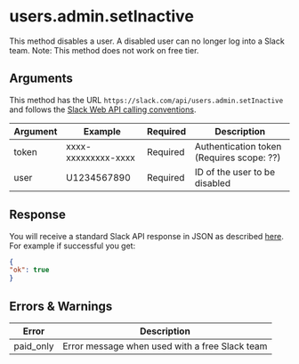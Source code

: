 # users.admin.setInactive
This method disables a user. A disabled user can no longer log into a Slack team.
Note: This method does not work on free tier.

## Arguments

This method has the URL `https://slack.com/api/users.admin.setInactive` and follows the [Slack Web API calling conventions](https://api.slack.com/web#basics).

Argument|Example|Required|Description
--------|-------|--------|-----------
token|xxxx-xxxxxxxxx-xxxx|Required|Authentication token (Requires scope: ??)
user|U1234567890|Required|ID of the user to be disabled

## Response

You will receive a standard Slack API response in JSON as described [here](https://api.slack.com/web#basics). For example if successful you get:

```json
{
"ok": true
}
```
## Errors & Warnings

Error|Description
--------|-------
paid_only|Error message when used with a free Slack team
